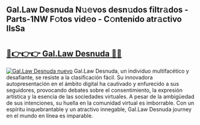 ## Gal.Law Desnuda N𝚞𝚎vos desn𝚞dos filtr𝚊dos - Parts-1NW F𝚘tos vid𝚎o - C𝚘ntenido atr𝚊ctivo IIsSa

# <h2><a href="http://mb37wt.tromn.icu/?c=Gal.Law+Desnuda">🔗👉👉👉 Gal.Law Desnuda 🔗🔗</a></h2>

[![Gal.Law Desnuda nuevo](https://i.imgur.com/pEAQMta.gif)](http://mb37wt.tromn.icu/?c=Gal.Law+Desnuda)
Gal.Law Desnuda, un individuo multifacético y desafiante, se resiste a la clasificación fácil. Su innovadora autopresentación en el ámbito digital ha cautivado y enfurecido a sus seguidores, provocando debates sobre el consentimiento, la expresión artística y la esencia de las sociedades virtuales. A pesar de la ambigüedad de sus intenciones, su huella en la comunidad virtual es imborrable. Con un espíritu inquebrantable y un atractivo innegable, Gal.Law Desnuda journey en el mundo en línea es imparable.
